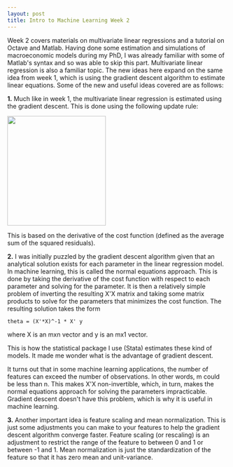 ```yaml
---
layout: post
title: Intro to Machine Learning Week 2
---
```


Week 2 covers materials on multivariate linear regressions and a tutorial on Octave and Matlab. Having done some estimation and simulations of macroeconomic models during my PhD, I was already familiar with some of Matlab's syntax and so was able to skip this part. Multivariate linear regression is also a familiar topic. The new ideas here expand on the same idea from week 1, which is using the gradient descent algorithm to estimate linear equations. Some of the new and useful ideas covered are as follows:

**1\.** Much like in week 1, the multivariate linear regression is estimated using the gradient descent. This is done using the following update rule: 

<a href="{{site.url}}/img/wk2_1.png">
<img src="{{site.url}}/img/wk2_1.png" width="225" height="250"/>
</a>

This is based on the derivative of the cost function (defined as the average sum of the squared residuals).

**2\.** I was initially puzzled by the gradient descent algorithm given that an analytical solution exists for each parameter in the linear regression model. In machine learning, this is called the normal equations approach. This is done by taking the derivative of the cost function with respect to each parameter and solving for the parameter. It is then a relatively simple problem of inverting the resulting X'X matrix and taking some matrix products to solve for the parameters that minimizes the cost function. The resulting solution takes the form

    theta = (X'*X)^-1 * X' y

where X is an mxn vector and y is an mx1 vector.

This is how the statistical package I use (Stata) estimates these kind of models. It made me wonder what is the advantage of gradient descent.

It turns out that in some machine learning applications, the number of features can exceed the number of observations. In other words, m could be less than n. This makes X'X non-invertible, which, in turn, makes the normal equations approach for solving the parameters impracticable. Gradient descent doesn't have this problem, which is why it is useful in machine learning.

**3\.** Another important idea is feature scaling and mean normalization. This is just some adjustments you can make to your features to help the gradient descent algorithm converge faster. Feature scaling (or rescaling) is an adjustment to restrict the range of the feature to between 0 and 1 or between -1 and 1. Mean normalization is just the standardization of the feature so that it has zero mean and unit-variance.
